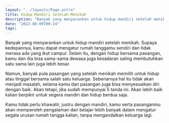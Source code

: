 ```yaml
---
layout: "../layouts/Page.astro"
title: Hidup Mandiri Setelah Menikah
description: "Banyak yang menyarankan untuk hidup mandiri setelah menikah. Supaya kedepannya." 
date: "2022-08-09T09:24"
tags:  
---
```


Banyak yang menyarankan untuk hidup mandiri setelah menikah. Supaya kedepannya, kamu dapat mengatur rumah tanggamu sendiri dan tidak merasa ada yang ikut campur. Selain itu, dengan hidup bersama pasangan, kamu dan dia bisa sama-sama dewasa juga kesadaran saling membutuhkan satu sama lain juga lebih besar. 

Namun, banyak pula pasangan yang setelah menikah memilih untuk hidup atau tinggal bersama salah satu keluarga. Sebenarnya hal itu tidak akan menjadi masalah, selama kamu dan pasangan juga bisa menyesuaikan diri dengan baik.  Akan tetapi, jika sudah mempunyai 5 tanda ini. Akan lebih baik kalian berpikir untuk segera mandiri dan hidup berdua saja. 

Kamu tidak perlu khawatir, justru dengan mandiri, kamu serta pasanganmu akan memperoleh pengalaman dan belajar lebih banyak dalam mengatur segala urusan rumah tangga kalian, tanpa mengandalkan keluarga lagi. 

